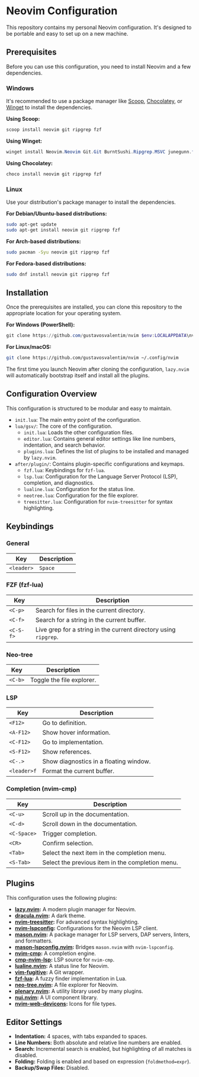# Neovim Configuration

This repository contains my personal Neovim configuration. It's designed to be portable and easy to set up on a new machine.

## Prerequisites

Before you can use this configuration, you need to install Neovim and a few dependencies.

### Windows

It's recommended to use a package manager like [Scoop](https://scoop.sh/), [Chocolatey](https://chocolatey.org/), or [Winget](https://winget.run/) to install the dependencies.

**Using Scoop:**

```powershell
scoop install neovim git ripgrep fzf
```

**Using Winget:**

```powershell
winget install Neovim.Neovim Git.Git BurntSushi.Ripgrep.MSVC junegunn.fzf
```

**Using Chocolatey:**

```powershell
choco install neovim git ripgrep fzf
```

### Linux

Use your distribution's package manager to install the dependencies.

**For Debian/Ubuntu-based distributions:**

```bash
sudo apt-get update
sudo apt-get install neovim git ripgrep fzf
```

**For Arch-based distributions:**

```bash
sudo pacman -Syu neovim git ripgrep fzf
```

**For Fedora-based distributions:**

```bash
sudo dnf install neovim git ripgrep fzf
```

## Installation

Once the prerequisites are installed, you can clone this repository to the appropriate location for your operating system.

**For Windows (PowerShell):**

```powershell
git clone https://github.com/gustavosvalentim/nvim $env:LOCALAPPDATA\nvim
```

**For Linux/macOS:**

```bash
git clone https://github.com/gustavosvalentim/nvim ~/.config/nvim
```

The first time you launch Neovim after cloning the configuration, `lazy.nvim` will automatically bootstrap itself and install all the plugins.

## Configuration Overview

This configuration is structured to be modular and easy to maintain.

-   `init.lua`: The main entry point of the configuration.
-   `lua/gsv/`: The core of the configuration.
    -   `init.lua`: Loads the other configuration files.
    -   `editor.lua`: Contains general editor settings like line numbers, indentation, and search behavior.
    -   `plugins.lua`: Defines the list of plugins to be installed and managed by `lazy.nvim`.
-   `after/plugin/`: Contains plugin-specific configurations and keymaps.
    -   `fzf.lua`: Keybindings for `fzf-lua`.
    -   `lsp.lua`: Configuration for the Language Server Protocol (LSP), completion, and diagnostics.
    -   `lualine.lua`: Configuration for the status line.
    -   `neotree.lua`: Configuration for the file explorer.
    -   `treesitter.lua`: Configuration for `nvim-treesitter` for syntax highlighting.

## Keybindings

### General

| Key | Description |
| --- | --- |
| `<leader>` | `Space` |

### FZF (fzf-lua)

| Key | Description |
| --- | --- |
| `<C-p>` | Search for files in the current directory. |
| `<C-f>` | Search for a string in the current buffer. |
| `<C-S-f>` | Live grep for a string in the current directory using `ripgrep`. |

### Neo-tree

| Key | Description |
| --- | --- |
| `<C-b>` | Toggle the file explorer. |

### LSP

| Key | Description |
| --- | --- |
| `<F12>` | Go to definition. |
| `<A-F12>` | Show hover information. |
| `<C-F12>` | Go to implementation. |
| `<S-F12>` | Show references. |
| `<C-.>` | Show diagnostics in a floating window. |
| `<leader>f` | Format the current buffer. |

### Completion (nvim-cmp)

| Key | Description |
| --- | --- |
| `<C-u>` | Scroll up in the documentation. |
| `<C-d>` | Scroll down in the documentation. |
| `<C-Space>` | Trigger completion. |
| `<CR>` | Confirm selection. |
| `<Tab>` | Select the next item in the completion menu. |
| `<S-Tab>` | Select the previous item in the completion menu. |

## Plugins

This configuration uses the following plugins:

-   **[lazy.nvim](https://github.com/folke/lazy.nvim):** A modern plugin manager for Neovim.
-   **[dracula.nvim](https://github.com/Mofiqul/dracula.nvim):** A dark theme.
-   **[nvim-treesitter](https://github.com/nvim-treesitter/nvim-treesitter):** For advanced syntax highlighting.
-   **[nvim-lspconfig](https://github.com/neovim/nvim-lspconfig):** Configurations for the Neovim LSP client.
-   **[mason.nvim](https://github.com/williamboman/mason.nvim):** A package manager for LSP servers, DAP servers, linters, and formatters.
-   **[mason-lspconfig.nvim](https://github.com/williamboman/mason-lspconfig.nvim):** Bridges `mason.nvim` with `nvim-lspconfig`.
-   **[nvim-cmp](https://github.com/hrsh7th/nvim-cmp):** A completion engine.
-   **[cmp-nvim-lsp](https://github.com/hrsh7th/cmp-nvim-lsp):** LSP source for `nvim-cmp`.
-   **[lualine.nvim](https://github.com/nvim-lualine/lualine.nvim):** A status line for Neovim.
-   **[vim-fugitive](https://github.com/tpope/vim-fugitive):** A Git wrapper.
-   **[fzf-lua](https://github.com/ibhagwan/fzf-lua):** A fuzzy finder implementation in Lua.
-   **[neo-tree.nvim](https://github.com/nvim-neo-tree/neo-tree.nvim):** A file explorer for Neovim.
-   **[plenary.nvim](https://github.com/nvim-lua/plenary.nvim):** A utility library used by many plugins.
-   **[nui.nvim](https://github.com/MunifTanjim/nui.nvim):** A UI component library.
-   **[nvim-web-devicons](https://github.com/nvim-tree/nvim-web-devicons):** Icons for file types.

## Editor Settings

-   **Indentation:** 4 spaces, with tabs expanded to spaces.
-   **Line Numbers:** Both absolute and relative line numbers are enabled.
-   **Search:** Incremental search is enabled, but highlighting of all matches is disabled.
-   **Folding:** Folding is enabled and based on expression (`foldmethod=expr`).
-   **Backup/Swap Files:** Disabled.
